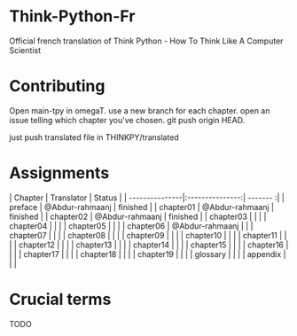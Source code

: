# Think-Python-Fr
Official french translation of Think Python - How To Think Like A Computer Scientist

# Contributing
Open main-tpy in omegaT. use a new branch for each chapter. open an issue telling which chapter you've chosen. git push origin HEAD.

just push translated file in THINKPY/translated

# Assignments

| Chapter        | Translator      | Status   |
| ---------------|:---------------:| ------- :|
| preface        | @Abdur-rahmaanj | finished |
| chapter01      | @Abdur-rahmaanj | finished |
| chapter02      | @Abdur-rahmaanj | finished |
| chapter03      |                 |          |
| chapter04      |                 |          |
| chapter05      |                 |          |
| chapter06      | @Abdur-rahmaanj |          |
| chapter07      |                 |          |
| chapter08      |                 |          |
| chapter09      |                 |          |
| chapter10      |                 |          |
| chapter11      |                 |          |
| chapter12      |                 |          |
| chapter13      |                 |          |
| chapter14      |                 |          |
| chapter15      |                 |          |
| chapter16      |                 |          |
| chapter17      |                 |          |
| chapter18      |                 |          |
| chapter19      |                 |          |
| glossary       |                 |          |
| appendix       |                 |          |

# Crucial terms

TODO
